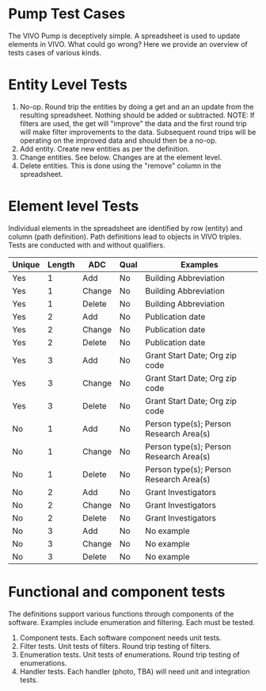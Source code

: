 # Pump Test Cases

The VIVO Pump is deceptively simple.  A spreadsheet is used to update elements in VIVO.  What could go wrong?  Here we provide an overview of tests cases of various kinds.

# Entity Level Tests

1. No-op.  Round trip the entities by doing a get and an an update from the resulting spreadsheet.  Nothing should be added or subtracted.  NOTE: If filters are used, the get will "improve" the data and the first round trip will make
filter improvements to the data.  Subsequent round trips will be operating on the improved data and should then be a no-op.
1. Add entity.  Create new entities as per the definition.
1. Change entities.  See below.  Changes are at the element level.
1. Delete entities.  This is done using the "remove" column in the spreadsheet.

# Element level Tests

Individual elements in the spreadsheet are identified by row (entity) and column (path definition).  Path definitions lead to objects in VIVO triples.  Tests are conducted with and without qualifiers.

Unique|	Length|  ADC  | Qual |Examples
------|-------|-------|------|------
 Yes  |    1  |   Add | No   | Building Abbreviation
 Yes  |    1  | Change| No   | Building Abbreviation
 Yes  |    1  | Delete| No   | Building Abbreviation
 Yes  |    2  |   Add | No   | Publication date
 Yes  |    2  | Change| No   | Publication date
 Yes  |    2  | Delete| No   | Publication date
 Yes  |    3  |   Add | No   | Grant Start Date; Org zip code
 Yes  |    3  | Change| No   | Grant Start Date; Org zip code
 Yes  |    3  | Delete| No   | Grant Start Date; Org zip code
 No   |    1  |   Add | No   | Person type(s); Person Research Area(s)
 No   |    1  | Change| No   | Person type(s); Person Research Area(s)
 No   |    1  | Delete| No   | Person type(s); Person Research Area(s)
 No   |    2  |   Add | No   | Grant Investigators
 No   |    2  | Change| No   | Grant Investigators
 No   |    2  | Delete| No   | Grant Investigators
 No   |    3  |   Add | No   | No example
 No   |    3  | Change| No   | No example
 No   |    3  | Delete| No   | No example

# Functional and component tests

The definitions support various functions through components of the software.  Examples include enumeration and filtering.  Each must be tested.

 1. Component tests.  Each software component needs unit tests.
 1. Filter tests.  Unit tests of filters.  Round trip testing of filters.
 1. Enumeration tests.  Unit tests of enumerations.  Round trip testing of enumerations.
 1. Handler tests.  Each handler (photo, TBA) will need unit and integration tests.
